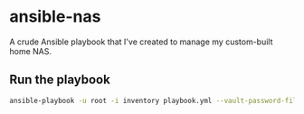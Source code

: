 # ansible-nas

A crude Ansible playbook that I've created to manage my custom-built home NAS.

## Run the playbook

```bash
ansible-playbook -u root -i inventory playbook.yml --vault-password-file=~/.ansible/personal_secret.txt
```
